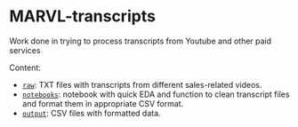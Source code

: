 # MARVL-transcripts
Work done in trying to process transcripts from Youtube and other paid services

Content: 
- [`raw`](raw): TXT files with transcripts from different sales-related videos. 
- [`notebooks`](notebooks): notebook with quick EDA and function to clean transcript files and format them in appropriate CSV format.
- [`output`](output): CSV files with formatted data. 
